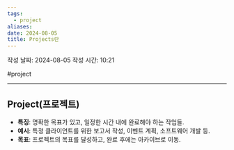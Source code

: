 ```yaml
---
tags:
  - project
aliases: 
date: 2024-08-05
title: Projects란
---
```

작성 날짜: 2024-08-05
작성 시간: 10:21

#project 

----
## Project(프로젝트)

- **특징**: 명확한 목표가 있고, 일정한 시간 내에 완료해야 하는 작업들.
- **예시**: 특정 클라이언트를 위한 보고서 작성, 이벤트 계획, 소프트웨어 개발 등.
- **목표**: 프로젝트의 목표를 달성하고, 완료 후에는 아카이브로 이동.
